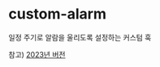 # custom-alarm

일정 주기로 알람을 울리도록 설정하는 커스텀 훅


참고) [2023년 버전](https://github.com/2023-frontend1/Paprika-Market-2.0.1/blob/master/src/hooks/use_Alarm.jsx)
